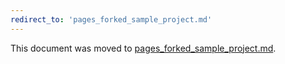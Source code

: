 ```yaml
---
redirect_to: 'pages_forked_sample_project.md'
---
```


This document was moved to [pages_forked_sample_project.md](pages_forked_sample_project.md).

